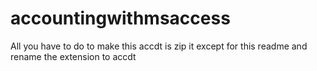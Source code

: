 # accountingwithmsaccess
All you have to do to make this accdt is zip it except for this readme and rename the extension to accdt
